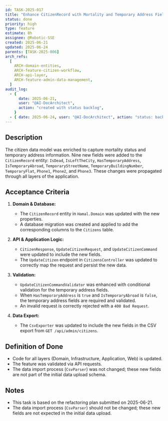 ```yaml
---
id: TASK-2025-017
title: "Enhance CitizenRecord with Mortality and Temporary Address Fields"
status: done
priority: high
type: feature
estimate: 8h
assignee: @Robotic-SSE
created: 2025-06-21
updated: 2025-06-24
parents: [TASK-2025-006]
arch_refs:
  [
    ARCH-domain-entities,
    ARCH-feature-citizen-workflow,
    ARCH-api-layer,
    ARCH-feature-admin-data-management,
  ]
audit_log:
  - {
      date: 2025-06-21,
      user: "@AI-DocArchitect",
      action: "created with status backlog",
    }
  - { date: 2025-06-24, user: "@AI-DocArchitect", action: "status: backlog -> done; updated to reflect completed implementation" }
---
```


## Description

The citizen data model was enriched to capture mortality status and temporary address information. Nine new fields were added to the `CitizenRecord` entity: `IsDead`, `IsLeftTheCity`, `HasTemporaryAddress`, `IsTemporaryAbroad`, `TemporaryStreetName`, `TemporaryBuildingNumber`, `TemporaryFlat`, `Phone1`, `Phone2`, and `Phone3`. These changes were propagated through all layers of the application.

## Acceptance Criteria

1.  **Domain & Database:**

    - The `CitizenRecord` entity in `Hamal.Domain` was updated with the new properties.
    - A database migration was created and applied to add the corresponding columns to the `Citizens` table.

2.  **API & Application Logic:**

    - `CitizenResponse`, `UpdateCitizenRequest`, and `UpdateCitizenCommand` were updated to include the new fields.
    - The `UpdateCitizen` endpoint in `CitizensController` was updated to correctly map the request and persist the new data.

3.  **Validation:**

    - `UpdateCitizenCommandValidator` was enhanced with conditional validation for the temporary address fields.
    - When `HasTemporaryAddress` is `true` and `IsTemporaryAbroad` is `false`, the temporary address fields are required and validated.
    - An invalid request is correctly rejected with a `400 Bad Request`.

4.  **Data Export:**
    - The `CsvExporter` was updated to include the new fields in the CSV export from `GET /api/admin/citizens`.

## Definition of Done

- Code for all layers (Domain, Infrastructure, Application, Web) is updated.
- The feature was validated via API requests.
- The data import process (`CsvParser`) was not changed; these new fields are not part of the initial data upload schema.

## Notes

- This task is based on the refactoring plan submitted on 2025-06-21.
- The data import process (`CsvParser`) should not be changed; these new fields are not expected in the initial data upload.
